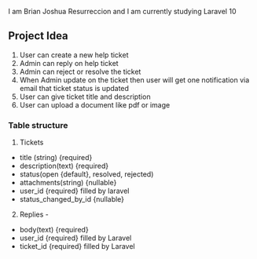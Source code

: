 I am Brian Joshua Resurreccion and I am currently studying Laravel 10

## Project Idea

1. User can create a new help ticket
2. Admin can reply on help ticket
3. Admin can reject or resolve the ticket
4. When Admin update on the ticket then user will get one notification via email that ticket status is updated
5. User can give ticket title and description
6. User can upload a document like pdf or image

### Table structure

1. Tickets

-   title (string) {required}
-   description(text) {required}
-   status(open {default}, resolved, rejected)
-   attachments(string) {nullable}
-   user_id {required} filled by laravel
-   status_changed_by_id {nullable}

2. Replies -

-   body(text) {required}
-   user_id {required} filled by Laravel
-   ticket_id {required} filled by Laravel
